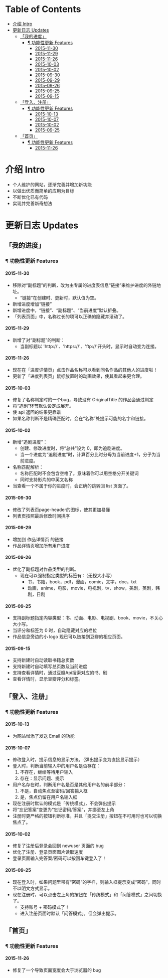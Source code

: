Table of Contents
=================

  * [介绍 Intro](#介绍-intro)
  * [更新日志 Updates](#更新日志-updates)
    * [「我的进度」](#我的进度)
      * [¶ 功能性更新 Features](#-功能性更新-features)
        * [2015-11-30](#2015-11-30)
        * [2015-11-29](#2015-11-29)
        * [2015-11-26](#2015-11-26)
        * [2015-10-03](#2015-10-03)
        * [2015-10-02](#2015-10-02)
        * [2015-09-30](#2015-09-30)
        * [2015-09-29](#2015-09-29)
        * [2015-09-26](#2015-09-26)
        * [2015-09-25](#2015-09-25)
        * [2015-09-15](#2015-09-15)
    * [「登入、注册」](#登入注册)
      * [¶ 功能性更新 Features](#-功能性更新-features-1)
        * [2015-10-13](#2015-10-13)
        * [2015-10-07](#2015-10-07)
        * [2015-10-02](#2015-10-02-1)
        * [2015-09-25](#2015-09-25-1)
    * [「首页」](#首页)
      * [¶ 功能性更新 Features](#-功能性更新-features-2)
        * [2015-11-26](#2015-11-26-1)

# 介绍 Intro
- 个人维护的网站，逐渐完善并增加新功能
- 以做出优质而简单的应用为目标
- 不断优化已有代码
- 实现并完善新奇想法

# 更新日志 Updates
## 「我的进度」
### ¶ 功能性更新 Features
#### 2015-11-30
- 移除对“副标题”的判断，改为由专属的进度表信息“链接”来维护进度的外链地址。
    - “链接”在创建时、更新时，默认值为空。
- 新增进度增加“链接”
- 新增进度中，“链接”、“副标题”、“当前进度”默认折叠。
- 「列表页面」中，名称过长的项可以正确的隐藏并滚动了。

#### 2015-11-29
- 新增了对“副标题”的判断：
    - 当副标题以 'http://'、'https://'、'ftp://'开头时，显示时自动变为连接。

#### 2015-11-26
- 现在在「进度详情页」点击作品名称可以看到同名作品的其他人的进度啦！
- 更新了「进度列表页」鼠标放置时的动画效果，使其看起来更合理。

#### 2015-10-03
- 修复了名称判定时的一个bug，导致没有 OriginalTitle 的作品会通过判定
- 将“追剧”环节默认设定成展开。
- 使 api 返回的结果更靠谱
- 如果名称判断不是精确匹配时，会在“名称”处提示可能的名字和链接。

#### 2015-10-02
- 新增“追剧进度”：
    - 创建、修改进度时，将“总共"设为 0，即为追剧进度。
    - 当一个进度为“追剧进度”时，计算百分比时分母为当前进度+1，分子为当前进度。
- 名称匹配解析：
    - 名称匹配时不会包含空格了。意味着你可以用空格分开关键词
    - 同时支持影片的中英文名称
- 当查看一个不属于你的进度时，会正确的跳转回 list 页面了。

#### 2015-09-30
- 修改了列表页page-header的图标，使其更加易懂
- 列表页按照最后修改时间排序

#### 2015-09-29
- 增加到 作品详情页 的链接
- 作品详情页增加所有用户进度

#### 2015-09-26
- 优化了副标题对作品类型的判断。
    - 现在可以强制指定类型的标签有：（无视大小写）
        - 书，书籍，book，pdf，漫画，comic，文字，doc，txt
        - 动画，anime，电影，movie，电视剧，tv，show，美剧，英剧，韩剧，日剧

#### 2015-09-25
- 支持副标题指定内容类型：书、动画、电影、电视剧、book、movie，不关心大小写。
- 当评分和标签为 0 时，自动隐藏对应的栏位
- 作品信息旁边的小 logo 现已可以链接到豆瓣的相应页面。

#### 2015-09-15
- 支持新建时自动读取书籍总页数
- 支持新建时自动填写总页数及当前进度
- 支持查看详情时，通过豆瓣Api搜索对应的书、剧
- 查看详情时，显示豆瓣评分和标签。

## 「登入、注册」
### ¶ 功能性更新 Features
#### 2015-10-13
- 为网站增添了发送 Email 的功能

#### 2015-10-07
- 修改登入时，提示信息的显示方法。（弹出提示变为直接显示提示）
- 登入时，判断当前输入中的用户名是否存在：
    1. 不存在，继续等待用户输入
    2. 存在：显示问题、提示
- 用户名存在时，判断用户名是否是其他用户名的前半部分：
    1. 不是，自动焦点至密码/回答输入框
    2. 是，焦点仍留在用户名输入框
- 现在注册时默认的模式是「传统模式」，不会弹出提示
- 将“忘记答案”变更为“忘记密码/答案”，并挪至左上角
- 注册时更严格的按钮判断标准，并且「提交注册」按钮在不可用时也可以切换焦点了。

#### 2015-10-02
- 修复了注册后登录会回到 newuser 页面的 bug
- 优化了注册、登录页面图片读取速度
- 登录页面输入完答案/密码可以按回车键登入了！

#### 2015-09-25
- 现在登入时，如果问题里带有“密码”的字样，则输入框提示变成“密码”，同时不以明文方式显示。
- 现在注册时，可以点击左上角的按钮在「传统模式」和「问答模式」之间切换了。
    - 支持账号 + 密码模式了！
    - 进入注册页面时默认「问答模式」，但会弹出提示。

## 「首页」
### ¶ 功能性更新 Features
#### 2015-11-26
- 修复了一个导致页面宽度会大于浏览器的 bug
